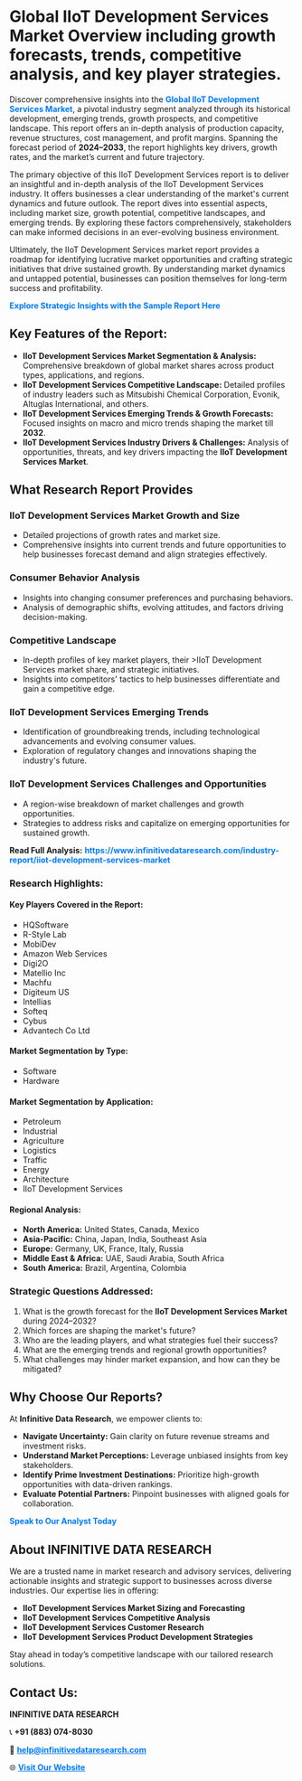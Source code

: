 <h1>Global IIoT Development Services Market Overview including growth forecasts, trends, competitive analysis, and key player strategies.</h1>
<p>
Discover comprehensive insights into the 
<a href="https://www.infinitivedataresearch.com/industry-report/iiot-development-services-market" rel="dofollow" style="color: #007BFF; text-decoration: none;"><strong>Global IIoT Development Services Market</strong></a>, a pivotal industry segment analyzed through its historical development, emerging trends, growth prospects, and competitive landscape. This report offers an in-depth analysis of production capacity, revenue structures, cost management, and profit margins. Spanning the forecast period of <strong>2024–2033</strong>, the report highlights key drivers, growth rates, and the market’s current and future trajectory.
</p>
<p>
The primary objective of this IIoT Development Services report is to deliver an insightful and in-depth analysis of the IIoT Development Services industry. It offers businesses a clear understanding of the market's current dynamics and future outlook. The report dives into essential aspects, including market size, growth potential, competitive landscapes, and emerging trends. By exploring these factors comprehensively, stakeholders can make informed decisions in an ever-evolving business environment.
</p>
<p>
Ultimately, the IIoT Development Services market report provides a roadmap for identifying lucrative market opportunities and crafting strategic initiatives that drive sustained growth. By understanding market dynamics and untapped potential, businesses can position themselves for long-term success and profitability.
</p>
<p>
<a href="https://www.infinitivedataresearch.com/request-sample/reportId=111184" style="color: #007BFF; text-decoration: none;"><strong>Explore Strategic Insights with the Sample Report Here</strong></a>
</p>

<h2>Key Features of the Report:</h2>
<ul>
<li><strong>IIoT Development Services Market Segmentation & Analysis:</strong> Comprehensive breakdown of global market shares across product types, applications, and regions.</li>
<li><strong>IIoT Development Services Competitive Landscape:</strong> Detailed profiles of industry leaders such as Mitsubishi Chemical Corporation, Evonik, Altuglas International, and others.</li>
<li><strong>IIoT Development Services Emerging Trends & Growth Forecasts:</strong> Focused insights on macro and micro trends shaping the market till <strong>2032</strong>.</li>
<li><strong>IIoT Development Services Industry Drivers & Challenges:</strong> Analysis of opportunities, threats, and key drivers impacting the <strong>IIoT Development Services Market</strong>.</li>
</ul>

<h2>What Research Report Provides</h2>
<h3>IIoT Development Services Market Growth and Size</h3>
<ul>
<li>Detailed projections of growth rates and market size.</li>
<li>Comprehensive insights into current trends and future opportunities to help businesses forecast demand and align strategies effectively.</li>
</ul>

<h3>Consumer Behavior Analysis</h3>
<ul>
<li>Insights into changing consumer preferences and purchasing behaviors.</li>
<li>Analysis of demographic shifts, evolving attitudes, and factors driving decision-making.</li>
</ul>

<h3>Competitive Landscape</h3>
<ul>
<li>In-depth profiles of key market players, their >IIoT Development Services market share, and strategic initiatives.</li>
<li>Insights into competitors' tactics to help businesses differentiate and gain a competitive edge.</li>
</ul>

<h3>IIoT Development Services Emerging Trends</h3>
<ul>
<li>Identification of groundbreaking trends, including technological advancements and evolving consumer values.</li>
<li>Exploration of regulatory changes and innovations shaping the industry's future.</li>
</ul>

<h3>IIoT Development Services Challenges and Opportunities</h3>
<ul>
<li>A region-wise breakdown of market challenges and growth opportunities.</li>
<li>Strategies to address risks and capitalize on emerging opportunities for sustained growth.</li>
</ul>
<p><strong>Read Full Analysis:</strong> <a href="https://www.infinitivedataresearch.com/industry-report/iiot-development-services-market" rel="dofollow" style="color: #007BFF; text-decoration: none;"><strong>https://www.infinitivedataresearch.com/industry-report/iiot-development-services-market</strong></a></p>
<h3>Research Highlights:</h3>
<h4>Key Players Covered in the Report:</h4>
<ul><li>HQSoftware</li><li>R-Style Lab</li><li>MobiDev</li><li>Amazon Web Services</li><li>Digi2O</li><li>Matellio Inc</li><li>Machfu</li><li>Digiteum US</li><li>Intellias</li><li>Softeq</li><li>Cybus</li><li>Advantech Co Ltd</li></ul>
<h4>Market Segmentation by Type:</h4>
<ul><li>Software</li><li>Hardware</li></ul>
<h4>Market Segmentation by Application:</h4>
<ul><li>Petroleum</li><li>Industrial</li><li>Agriculture</li><li>Logistics</li><li>Traffic</li><li>Energy</li><li>Architecture</li><li>IIoT Development Services</li></ul>

<h4>Regional Analysis:</h4>
<ul>
<li><strong>North America:</strong> United States, Canada, Mexico</li>
<li><strong>Asia-Pacific:</strong> China, Japan, India, Southeast Asia</li>
<li><strong>Europe:</strong> Germany, UK, France, Italy, Russia</li>
<li><strong>Middle East & Africa:</strong> UAE, Saudi Arabia, South Africa</li>
<li><strong>South America:</strong> Brazil, Argentina, Colombia</li>
</ul>

<h3>Strategic Questions Addressed:</h3>
<ol>
<li>What is the growth forecast for the <strong>IIoT Development Services Market</strong> during 2024–2032?</li>
<li>Which forces are shaping the market's future?</li>
<li>Who are the leading players, and what strategies fuel their success?</li>
<li>What are the emerging trends and regional growth opportunities?</li>
<li>What challenges may hinder market expansion, and how can they be mitigated?</li>
</ol>

<h2>Why Choose Our Reports?</h2>
<p>At <strong>Infinitive Data Research</strong>, we empower clients to:</p>
<ul>
<li><strong>Navigate Uncertainty:</strong> Gain clarity on future revenue streams and investment risks.</li>
<li><strong>Understand Market Perceptions:</strong> Leverage unbiased insights from key stakeholders.</li>
<li><strong>Identify Prime Investment Destinations:</strong> Prioritize high-growth opportunities with data-driven rankings.</li>
<li><strong>Evaluate Potential Partners:</strong> Pinpoint businesses with aligned goals for collaboration.</li>
</ul>
<p><a href="https://www.infinitivedataresearch.com/industry-report/iiot-development-services-market" rel="dofollow" style="color: #007BFF; text-decoration: none;"><strong>Speak to Our Analyst Today</strong></a></p>

<h2>About INFINITIVE DATA RESEARCH</h2>
<p>We are a trusted name in market research and advisory services, delivering actionable insights and strategic support to businesses across diverse industries. Our expertise lies in offering:</p>
<ul>
<li><strong>IIoT Development Services Market Sizing and Forecasting</strong></li>
<li><strong>IIoT Development Services Competitive Analysis</strong></li>
<li><strong>IIoT Development Services Customer Research</strong></li>
<li><strong>IIoT Development Services Product Development Strategies</strong></li>
</ul>
<p>Stay ahead in today’s competitive landscape with our tailored research solutions.</p>

<h2>Contact Us:</h2>
<p><strong>INFINITIVE DATA RESEARCH</strong></p>
<p>📞 <strong>+91 (883) 074-8030</strong></p>
<p>📧 <strong><a href="mailto:help@infinitivedataresearch.com" style="color: #007BFF;">help@infinitivedataresearch.com</a></strong></p>
<p>🌐 <strong><a href="https://www.infinitivedataresearch.com" rel="dofollow" style="color: #007BFF;">Visit Our Website</a></strong></p>